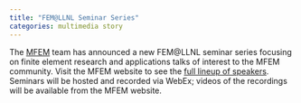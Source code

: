 ```yaml
---
title: "FEM@LLNL Seminar Series"
categories: multimedia story
---
```


The [MFEM](https://mfem.org) team has announced a new FEM@LLNL seminar series focusing on finite element research and applications talks of interest to the MFEM community. Visit the MFEM website to see the [full lineup of speakers](https://mfem.org/seminar/). Seminars will be hosted and recorded via WebEx; videos of the recordings will be available from the MFEM website.
